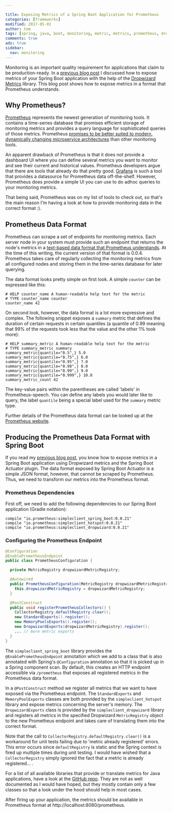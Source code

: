 ```yaml
---

title: Exposing Metrics of a Spring Boot Application for Prometheus
categories: [frameworks]
modified: 2017-05-01
author: tom
tags: [spring, java, boot, monitoring, metric, metrics, prometheus, dropwizard, summary, counter]
comments: true
ads: true
sidebar:
  nav: monitoring
---
```


Monitoring is an important quality requirement for applications that claim to be production-ready.
In a [previous blog post](/transparency-with-spring-boot/)
I discussed how to expose metrics of your Spring Boot application with the 
help of the [Dropwizard Metrics](http://metrics.dropwizard.io/) library. This blog
post shows how to expose metrics in a format that Prometheus understands.
 
## Why Prometheus?

[Prometheus](https://prometheus.io) represents the newest generation of monitoring tools.
It contains a time-series database that promises efficient storage of monitoring 
metrics and provides a query language for sophisticated queries of those metrics.
Prometheus [promises to be better suited to modern, dynamically changing microservice
architectures](https://prometheus.io/docs/introduction/comparison/) than other monitoring tools.

An apparent drawback of Prometheus is that it does not provide a dashboard UI where you
can define several metrics you want to monitor and see their current and historical values.
Prometheus developers argue that there are tools that already do that pretty good. [Grafana](https://grafana.com/)
is such a tool that provides a datasource for Prometheus data off-the-shelf.
However, Prometheus does provide a simple UI you can use to do adhoc queries 
to your monitoring metrics.

That being said, Prometheus was on my list of tools to check out, so that's the main reason
I'm having a look at how to provide monitoring data in the correct format :).

## Prometheus Data Format

Prometheus can scrape a set of endpoints for monitoring metrics. Each server node in your 
system must provide such an endpoint that returns the node's metrics in a [text-based data format that
Prometheus understands](https://prometheus.io/docs/instrumenting/exposition_formats/). 
At the time of this writing, the current version of that format is 0.0.4. Prometheus takes
care of regularly collecting the monitoring metrics from all configured nodes and storing them
in the time-series database for later querying.

The data format looks pretty simple on first look. A simple `counter` can be expressed like this:
 
```
# HELP counter_name A human-readable help text for the metric
# TYPE counter_name counter
counter_name 42
```

On second look, however, the data format is a lot more expressive and complex. The following snippet
exposes a `summary` metric that defines the duration of certain requests in certain quantiles
(a quantile of 0.99 meaning that 99% of the requests took less that the value and the other 1% 
took more):

```
# HELP summary_metric A human-readable help text for the metric
# TYPE summary_metric summary
summary_metric{quantile="0.5",} 5.0
summary_metric{quantile="0.75",} 6.0
summary_metric{quantile="0.95",} 7.0
summary_metric{quantile="0.98",} 8.0
summary_metric{quantile="0.99",} 9.0
summary_metric{quantile="0.999",} 10.0
summary_metric_count 42
```

The key-value pairs within the parentheses are called 'labels' in Prometheus-speech. You can define
any labels you would later like to query, the label `quantile` being a special label used
for the `summary` metric type.

Further details of the Prometheus data format can be looked up at the [Prometheus website](https://prometheus.io/docs/instrumenting/exposition_formats/).

## Producing the Prometheus Data Format with Spring Boot 

If you read my [previous blog post](/transparency-with-spring-boot/), you know how to expose 
metrics in a Spring Boot application using Dropwizard metrics and the Spring Boot Actuator plugin.
The data format exposed by Spring Boot Actuator is a simple JSON format, however, that cannot
be scraped by Prometheus. Thus, we need to transform our metrics into the Prometheus format.

### Prometheus Dependencies

First off, we need to add the following dependencies to our Spring Boot application
(Gradle notation):

```
compile "io.prometheus:simpleclient_spring_boot:0.0.21"
compile "io.prometheus:simpleclient_hotspot:0.0.21"
compile "io.prometheus:simpleclient_dropwizard:0.0.21"
```

### Configuring the Prometheus Endpoint

```java
@Configuration
@EnablePrometheusEndpoint
public class PrometheusConfiguration {

  private MetricRegistry dropwizardMetricRegistry;

  @Autowired
  public PrometheusConfiguration(MetricRegistry dropwizardMetricRegistry) {
    this.dropwizardMetricRegistry = dropwizardMetricRegistry;
  }

  @PostConstruct
  public void registerPrometheusCollectors() {
    CollectorRegistry.defaultRegistry.clear();
    new StandardExports().register();
    new MemoryPoolsExports().register();
    new DropwizardExports(dropwizardMetricRegistry).register();
    ... // more metric exports
  }
}
```

The `simpleclient_spring_boot` library provides the `@EnablePrometheusEndpoint` annotation
which we add to a class that is also annotated with Spring's `@Configuration` annotation
so that it is picked up in a Spring component scan. By default, this creates an HTTP
endpoint accessible via `/prometheus` that exposes all registered metrics in the Prometheus
data format.

In a `@PostConstruct` method we register all metrics that we want to have exposed via the Prometheus
endpoint. The `StandardExports` and `MemoryPoolExports` classes are both provided by the `simpleclient_hotspot`
library and expose metrics concerning the server's memory. The `DropwizardExports` class is provided by the `simpleclient_dropwizard` library
and registers all metrics in the specified Dropwizard `MetricRegistry` object to the new
Prometheus endpoint and takes care of translating them into the correct format.

Note that the call to `CollectorRegistry.defaultRegistry.clear()` is a workaround for 
unit tests failing due to 'metric already registered' errors. This error occurs 
since `defaultRegistry` is static and the Spring context is fired up multiple times during
unit testing. I would have wished that a `CollectorRegistry` simply ignored the fact that
a metric is already registered... .

For a list of all available libraries that provide or translate metrics for Java applications,
have a look at the [GitHub repo](https://github.com/prometheus/client_java). They are not
as well documented as I would have hoped, but they mostly contain only a few classes so that
a look under the hood should help in most cases.

After firing up your application, the metrics should be available in Prometheus format
at http://localhost:8080/prometheus.
